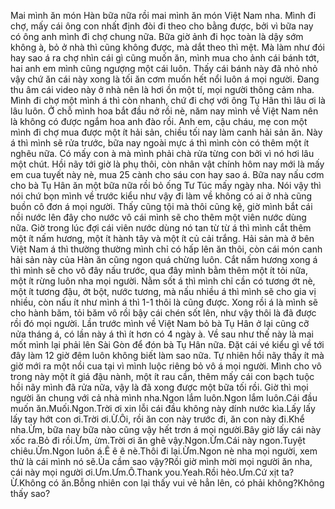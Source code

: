Mai mình ăn món Hàn bữa nữa rồi mai mình ăn món Việt Nam nha. Mình đi chợ, mấy cái ông con nhất định đòi đi theo cho bằng được, bởi vì bữa nay có ông anh mình đi chợ chung nữa. Bữa giờ ảnh đi học toàn là dậy sớm không à, bỏ ở nhà thì cũng không được, mà dắt theo thì mệt. Mà làm như đói hay sao á ra chợ nhìn cái gì cũng muốn ăn, mình mua cho ảnh cái bánh tớt, hai anh em mình cũng ngượng một cái luôn. Thấy cái bánh này đã nhỏ nhỏ vậy chứ ăn cái này xong là tối ăn cơm muốn hết nổi luôn á mọi người. Đang thu âm cái video này ở nhà nên là hơi ồn một tí, mọi người thông cảm nha. Mình đi chợ một mình á thì còn nhanh, chứ đi chợ với ông Tụ Hân thì lâu ơi là lâu luôn. Ở chỗ mình hoa bắt đầu nở rồi nè, năm nay mình về Việt Nam nên là không có được ngắm hoa anh đào rồi. Anh em, cậu cháu, mẹ con một mình đi chợ mua được một ít hải sản, chiều tối nay làm canh hải sản ăn. Này á thì mình sẽ rửa trước, bữa nay ngoài mực á thì mình còn có thêm một ít nghêu nữa. Có mấy con à mà mình phải chà rửa từng con bởi vì nó hơi lâu một chút. Hồi nãy tới giờ là phụ thôi, còn nhân vật chính hôm nay mới là mấy em cua tuyết này nè, mua 25 cành cho sáu con hay sao á. Bữa nay nấu cơm cho bà Tụ Hân ăn một bữa nữa rồi bỏ ống Tư Túc mấy ngày nha. Nói vậy thì nói chứ bọn mình về trước kiểu như vậy đi làm về không có ai ở nhà cũng buồn cô đơn á mọi người. Thấy cũng tội mà thôi cũng kệ, giờ mình bắt cái nồi nước lên đây cho nước vô cái mình sẽ cho thêm một viên nước dùng nữa. Giờ trong lúc đợi cái viên nước dùng nó tan từ từ á thì mình cắt thêm một ít nấm hương, một ít hành tây và một ít củ cải trắng. Hải sản mà ở bên Việt Nam á thì thường thường mình chỉ có hấp lên ăn thôi, còn cái món canh hải sản này của Hàn ăn cũng ngon quá chừng luôn. Cắt nấm hương xong á thì mình sẽ cho vô đây nấu trước, qua đây mình bằm thêm một ít tỏi nữa, một ít rừng luôn nha mọi người. Nằm sốt á thì mình chỉ cần có tương ớt nè, một ít tương đậu, ớt bột, nước tương, mà nấu nhiều á thì mình sẽ cho gia vị nhiều, còn nấu ít như mình á thì 1-1 thôi là cũng được. Xong rồi á là mình sẽ cho hành băm, tỏi băm vô rồi bậy cái chén sốt lên, như vậy thôi là đã được rồi đó mọi người. Lần trước mình về Việt Nam bỏ bà Tụ Hân ở lại cũng cỡ nửa tháng á, có lần này á thì ít hơn có 4 ngày à. Về sau như thế này là mai mốt mình lại phải lên Sài Gòn để đón bà Tụ Hân nữa. Đặt cái vé kiểu gì về tới đây làm 12 giờ đêm luôn không biết làm sao nữa. Tự nhiên hồi nãy thấy ít mà giờ mới ra một nồi cua tại vì mình luộc riêng bỏ vô á mọi người. Mình cho vô trong này một ít giá đậu nành, một ít rau cần, thêm mấy cái con bạch tuộc hồi nãy mình đã rửa nữa, vậy là đã xong được một bữa tối rồi. Giờ thì mọi người ăn chung với cả nhà mình nha.Ngon lắm luôn.Ngon lắm luôn.Cái đầu muốn ăn.Muối.Ngon.Trời ơi xin lỗi cái đầu không này dính nước kìa.Lấy lấy lấy tay hớt con ơi.Trời ơi.Ừ.Ôi, rồi ăn con này trước đi, ăn con này đi.Khể nha.Ừm, bữa nay bữa nào cũng vậy hết trơn á mọi người.Bây giờ lấy cái này xốc ra.Bỏ đi rồi.Ừm, ừm.Trời ơi ăn ghê vậy.Ngon.Ừm.Cái này ngon.Tuyệt chiêu.Ừm.Ngon luôn á.Ê ê ê nè.Thôi đi lại.Ừm.Ngon nè nha mọi người, xem thử là cái mình nó sẽ.Ủa cầm sao vậy?Rồi giờ mình mời mọi người ăn nha, cái này mọi người ơi.Ưm.Ưm.Ô.Thank you.Yeah.Rồi hẻo.Ưm.Cứ xịt ta?Ừ.Không có ăn.Bỗng nhiên con lại thấy vui vẻ hẳn lên, có phải không?Không thấy sao?